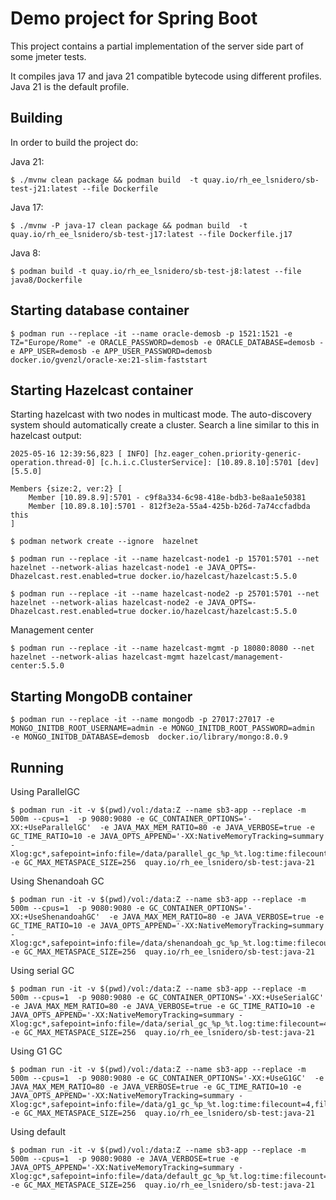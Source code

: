 # Demo project for Spring Boot 

This project contains a partial implementation of the server side part of some jmeter tests.

It compiles java 17 and java 21 compatible bytecode using different profiles.
Java 21 is the default profile.

## Building

In order to build the project do:

Java 21:

```shell
$ ./mvnw clean package && podman build  -t quay.io/rh_ee_lsnidero/sb-test-j21:latest --file Dockerfile
```
 
Java 17:

```shell
$ ./mvnw -P java-17 clean package && podman build  -t quay.io/rh_ee_lsnidero/sb-test-j17:latest --file Dockerfile.j17
```

Java 8:

```shell
$ podman build -t quay.io/rh_ee_lsnidero/sb-test-j8:latest --file java8/Dockerfile
```

## Starting database container

```shell
$ podman run --replace -it --name oracle-demosb -p 1521:1521 -e TZ="Europe/Rome" -e ORACLE_PASSWORD=demosb -e ORACLE_DATABASE=demosb -e APP_USER=demosb -e APP_USER_PASSWORD=demosb  docker.io/gvenzl/oracle-xe:21-slim-faststart
```

## Starting  Hazelcast container

Starting hazelcast with two nodes in multicast mode. The auto-discovery system should automatically create a cluster.
Search a line similar to this in hazelcast output:

```
2025-05-16 12:39:56,823 [ INFO] [hz.eager_cohen.priority-generic-operation.thread-0] [c.h.i.c.ClusterService]: [10.89.8.10]:5701 [dev] [5.5.0] 

Members {size:2, ver:2} [
	Member [10.89.8.9]:5701 - c9f8a334-6c98-418e-bdb3-be8aa1e50381
	Member [10.89.8.10]:5701 - 812f3e2a-55a4-425b-b26d-7a74ccfadbda this
]
```


```shell
$ podman network create --ignore  hazelnet
```


```shell
$ podman run --replace -it --name hazelcast-node1 -p 15701:5701 --net hazelnet --network-alias hazelcast-node1 -e JAVA_OPTS=-Dhazelcast.rest.enabled=true docker.io/hazelcast/hazelcast:5.5.0 
```

```shell
$ podman run --replace -it --name hazelcast-node2 -p 25701:5701 --net hazelnet --network-alias hazelcast-node2 -e JAVA_OPTS=-Dhazelcast.rest.enabled=true docker.io/hazelcast/hazelcast:5.5.0
```

Management center

```shell
$ podman run --replace -it --name hazelcast-mgmt -p 18080:8080 --net hazelnet --network-alias hazelcast-mgmt hazelcast/management-center:5.5.0
```

## Starting MongoDB container

```shell
$ podman run --replace -it --name mongodb -p 27017:27017 -e MONGO_INITDB_ROOT_USERNAME=admin -e MONGO_INITDB_ROOT_PASSWORD=admin  -e MONGO_INITDB_DATABASE=demosb  docker.io/library/mongo:8.0.9
```

## Running

Using ParallelGC

```shell
$ podman run -it -v $(pwd)/vol:/data:Z --name sb3-app --replace -m 500m --cpus=1  -p 9080:9080 -e GC_CONTAINER_OPTIONS='-XX:+UseParallelGC'  -e JAVA_MAX_MEM_RATIO=80 -e JAVA_VERBOSE=true -e GC_TIME_RATIO=10 -e JAVA_OPTS_APPEND='-XX:NativeMemoryTracking=summary -Xlog:gc*,safepoint=info:file=/data/parallel_gc_%p_%t.log:time:filecount=4,filesize=50M' -e GC_MAX_METASPACE_SIZE=256  quay.io/rh_ee_lsnidero/sb-test:java-21 
```

Using Shenandoah GC

```shell
$ podman run -it -v $(pwd)/vol:/data:Z --name sb3-app --replace -m 500m --cpus=1  -p 9080:9080 -e GC_CONTAINER_OPTIONS='-XX:+UseShenandoahGC'  -e JAVA_MAX_MEM_RATIO=80 -e JAVA_VERBOSE=true -e GC_TIME_RATIO=10 -e JAVA_OPTS_APPEND='-XX:NativeMemoryTracking=summary -Xlog:gc*,safepoint=info:file=/data/shenandoah_gc_%p_%t.log:time:filecount=4,filesize=50M' -e GC_MAX_METASPACE_SIZE=256  quay.io/rh_ee_lsnidero/sb-test:java-21
```

Using serial GC

```shell
$ podman run -it -v $(pwd)/vol:/data:Z --name sb3-app --replace -m 500m --cpus=1  -p 9080:9080 -e GC_CONTAINER_OPTIONS='-XX:+UseSerialGC'  -e JAVA_MAX_MEM_RATIO=80 -e JAVA_VERBOSE=true -e GC_TIME_RATIO=10 -e JAVA_OPTS_APPEND='-XX:NativeMemoryTracking=summary -Xlog:gc*,safepoint=info:file=/data/serial_gc_%p_%t.log:time:filecount=4,filesize=50M' -e GC_MAX_METASPACE_SIZE=256  quay.io/rh_ee_lsnidero/sb-test:java-21
```

Using G1 GC

```shell
$ podman run -it -v $(pwd)/vol:/data:Z --name sb3-app --replace -m 500m --cpus=1  -p 9080:9080 -e GC_CONTAINER_OPTIONS='-XX:+UseG1GC'  -e JAVA_MAX_MEM_RATIO=80 -e JAVA_VERBOSE=true -e GC_TIME_RATIO=10 -e JAVA_OPTS_APPEND='-XX:NativeMemoryTracking=summary -Xlog:gc*,safepoint=info:file=/data/g1_gc_%p_%t.log:time:filecount=4,filesize=50M' -e GC_MAX_METASPACE_SIZE=256  quay.io/rh_ee_lsnidero/sb-test:java-21
```


Using default 

```shell
$ podman run -it -v $(pwd)/vol:/data:Z --name sb3-app --replace -m 500m --cpus=1  -p 9080:9080 -e JAVA_VERBOSE=true -e JAVA_OPTS_APPEND='-XX:NativeMemoryTracking=summary -Xlog:gc*,safepoint=info:file=/data/default_gc_%p_%t.log:time:filecount=4,filesize=50M' -e GC_MAX_METASPACE_SIZE=256  quay.io/rh_ee_lsnidero/sb-test:java-21
```


